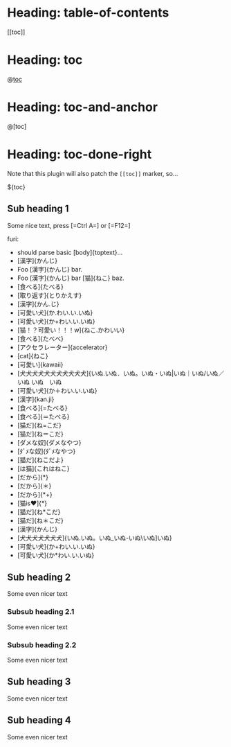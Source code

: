 # Heading: table-of-contents

[[toc]]

# Heading: toc

@[toc](Title)

# Heading: toc-and-anchor

@[toc]

# Heading: toc-done-right

Note that this plugin will also patch the `[[toc]]` marker, so...

${toc}



## Sub heading 1

Some nice text, press [=Ctrl A=] or [=F12=]

furi: 

+ should parse basic [body]{toptext}...
+ [漢字]{かんじ}
+ Foo [漢字]{かんじ} bar.
+ Foo [漢字]{かんじ} bar [猫]{ねこ} baz.
+ [食べる]{たべる}
+ [取り返す]{とりかえす}
+ [漢字]{かん.じ}
+ [可愛い犬]{か.わい.い.いぬ}
+ [可愛い犬]{か+わい.い.いぬ}
+ [猫！？可愛い！！！w]{ねこ.かわいい}
+ [食べる]{たべべ}
+ [アクセラレーター]{accelerator}
+ [cat]{ねこ}
+ [可愛い]{kawaii}
+ [犬犬犬犬犬犬犬犬犬犬犬]{いぬ.いぬ．いぬ。いぬ・いぬ|いぬ｜いぬ/いぬ／いぬ いぬ　いぬ
+ [可愛い犬]{か＋わい.い.いぬ}
+ [漢字]{kan.ji}
+ [食べる]{=たべる}
+ [食べる]{＝たべる}
+ [猫だ]{ね=こだ}
+ [猫だ]{ね＝こだ}
+ [ダメな奴]{ダメなやつ}
+ [ﾀﾞﾒな奴]{ﾀﾞﾒなやつ}
+ [猫だ]{ねこだよ}
+ [は猫]{これはねこ}
+ [だから]{*}
+ [だから]{＊}
+ [だから]{*+}
+ [猫is❤]{*}
+ [猫だ]{ね*こだ}
+ [猫だ]{ね＊こだ}
+ [漢字]{かんじ}
+ [犬犬犬犬犬犬犬]{いぬ.いぬ。いぬ_いぬ-いぬ\\いぬ]いぬ}
+ [可愛い犬]{か+わい.い.いぬ}
+ [可愛い犬]{か*わい.い.いぬ}


## Sub heading 2

Some even nicer text


### Subsub heading 2.1

Some even nicer text


### Subsub heading 2.2

Some even nicer text


## Sub heading 3

Some even nicer text


## Sub heading 4

Some even nicer text
